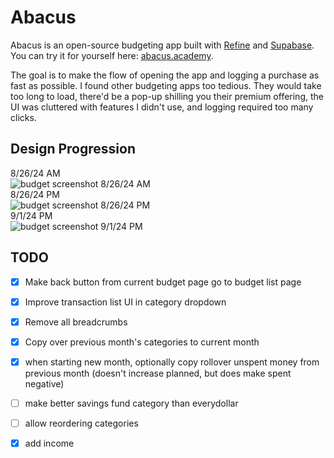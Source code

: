 # Abacus

Abacus is an open-source budgeting app built with [Refine](https://github.com/refinedev/refine) and [Supabase](https://supabase.com/). You can try it for yourself here: [abacus.academy](http://abacus.academy).

The goal is to make the flow of opening the app and logging a purchase as fast as possible. I found other budgeting apps too tedious. They would take too long to load, there'd be a pop-up shilling you their premium offering, the UI was cluttered with features I didn't use, and logging required too many clicks.

## Design Progression
8/26/24 AM  
![budget screenshot 8/26/24 AM](https://i.imgur.com/5aU6WBE.png)  
8/26/24 PM  
![budget screenshot 8/26/24 PM](https://i.imgur.com/qLCLBI8.png)  
9/1/24 PM  
![budget screenshot 9/1/24 PM](https://i.imgur.com/EQpxRA6.png)  

## TODO

- [x] Make back button from current budget page go to budget list page
- [x] Improve transaction list UI in category dropdown
- [x] Remove all breadcrumbs
- [x] Copy over previous month's categories to current month
- [x] when starting new month, optionally copy rollover unspent money from previous month (doesn't increase planned, but does make spent negative)
- [ ] make better savings fund category than everydollar
- [ ] allow reordering categories
- [x] add income

